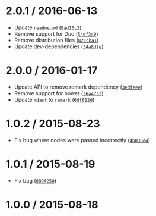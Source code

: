 <!--remark setext-->

<!--lint disable no-multiple-toplevel-headings-->

2.0.1 / 2016-06-13
==================

*   Update `readme.md` ([`9ad16c3`](https://github.com/wooorm/mdast-util-heading-range/commit/9ad16c3))
*   Remove support for Duo ([`54ef3a9`](https://github.com/wooorm/mdast-util-heading-range/commit/54ef3a9))
*   Remove distribution files ([`821cba1`](https://github.com/wooorm/mdast-util-heading-range/commit/821cba1))
*   Update dev-dependencies ([`34a8dfe`](https://github.com/wooorm/mdast-util-heading-range/commit/34a8dfe))

2.0.0 / 2016-01-17
==================

*   Update API to remove remark dependency ([`3edfeee`](https://github.com/wooorm/mdast-util-heading-range/commit/3edfeee))
*   Remove support for bower ([`36a4733`](https://github.com/wooorm/mdast-util-heading-range/commit/36a4733))
*   Update `mdast` to `remark` ([`6df612d`](https://github.com/wooorm/mdast-util-heading-range/commit/6df612d))

1.0.2 / 2015-08-23
==================

*   Fix bug where nodes were passed incorrectly ([`4b036e4`](https://github.com/wooorm/mdast-util-heading-range/commit/4b036e4))

1.0.1 / 2015-08-19
==================

*   Fix bug ([`689f250`](https://github.com/wooorm/mdast-util-heading-range/commit/689f250))

1.0.0 / 2015-08-18
==================
